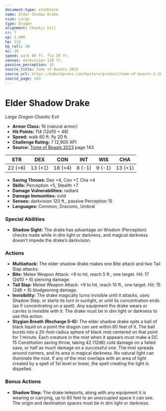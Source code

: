 ```yaml
---
document-type: statblock
name: Elder Shadow Drake
size: Large
type: Dragon
alignment: Chaotic Evil
cr: 7
xp: 2,900
hp: 114
hp_roll: 48
ac: 16
speed: walk 60 ft. fly 20 ft.
senses: darkvision 120 ft. 
passive_perception: 15
source_title: Tome of Beasts 2023
source_url: https://koboldpress.com/kpstore/product/tome-of-beasts-1-2023-edition/
source_page: 143
---
```


# Elder Shadow Drake

*Large* *Dragon* *Chaotic Evil*

- **Armor Class:** 16 (natural armor)
- **Hit Points:** 114 (12d10 + 48)
- **Speed:** walk 60 ft. fly 20 ft.
- **Challenge Rating:** 7 (2,900 XP)
- **Source:** [Tome of Beasts 2023](https://koboldpress.com/kpstore/product/tome-of-beasts-1-2023-edition/) page 143

| STR | DEX | CON | INT | WIS | CHA |
| --- | --- | --- | --- | --- | --- |
| 22 (+6) | 13 (+1) | 18 (+4) | 8 (-1) | 9 (-1) | 13 (+1) |

- **Saving Throws**: Dex +4, Con +7, Cha +4
- **Skills:** Perception +5, Stealth +7
- **Damage Vulnerabilities:** radiant
- **Damage Immunities:** cold
- **Senses:** darkvision 120 ft., passive Perception 15
- **Languages:** Common, Draconic, Umbral

### Special Abilities

- **Shadow Sight:** The drake has advantage on Wisdom (Perception) checks made while in dim light or darkness, and magical darkness doesn’t impede the drake’s darkvision.

### Actions

- **Multiattack:** The elder shadow drake makes one Bite attack and two Tail Slap attacks.
- **Bite:** Melee Weapon Attack: +9 to hit, reach 5 ft., one target. Hit: 17 (2d10 + 6) piercing damage.
- **Tail Slap:** Melee Weapon Attack: +9 to hit, reach 10 ft., one target. Hit: 15 (2d8 + 6) bludgeoning damage.
- **Invisibility:** The drake magically turns invisible until it attacks, uses Shadow Step, or starts its turn in sunlight, or until its concentration ends (as if concentrating on a spell). Any equipment the drake wears or carries is invisible with it. The drake must be in dim light or darkness to use this action.
- **Stygian Breath (Recharge 5–6):** The elder shadow drake spits a ball of black liquid on a point the dragon can see within 60 feet of it. The ball bursts into a 20-foot-radius sphere of black mist centered on that point for 1 minute. Each creature in the mist when it appears must make a DC 15 Constitution saving throw, taking 42 (12d6) cold damage on a failed save, or half as much damage on a successful one. The mist spreads around corners, and its area is magical darkness. No natural light can illuminate the mist. If any of the mist overlaps with an area of light created by a spell of 1st level or lower, the spell creating the light is dispelled.

### Bonus Actions

- **Shadow Step:** The drake teleports, along with any equipment it is wearing or carrying, up to 60 feet to an unoccupied space it can see. The origin and destination spaces must be in dim light or darkness.
